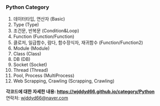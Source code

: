 ### Python Category
1. 데이터타입, 연산자 (Basic)
2. Type (Type)
3. 조건문, 반복문 (Condition&Loop)
4. Function (Function/Function)
5. 클로저, 일급함수, 람다, 함수장식자, 재귀함수 (Function/Function2)
6. Module (Module)
7. Class (Class)
8. DB (DB)
9. Socket (Socket)
10. Thread (Thread)
11. Pool, Process (MultiProcess)
12. Web Scrapping, Crawling (Scrapping, Crawling)


**각코드에 대한 자세한 내용: <https://wjddyd66.github.io/category/Python>**  
연락처: wjddyd66@naver.com  
